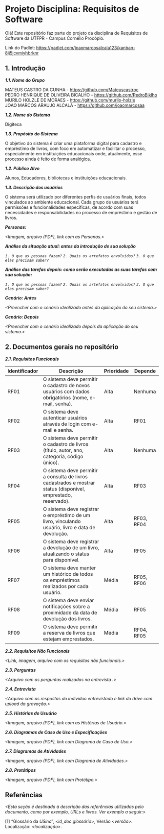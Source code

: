 # Projeto Disciplina: Requisitos de Software

[](https://github.com/PedroBiklho/requisitos-software#projeto-disciplina-requisitos-de-software)

Olá! Este repositório faz parte do projeto da disciplina de Requisitos de Software da UTFPR - Campus Cornélio Procópio.

Link do Padlet: https://padlet.com/joaomarcosalcala123/kanban-8ij5jcvmiyhbrknr

## 1. Introdução

[](https://github.com/PedroBiklho/requisitos-software#1-introdu%C3%A7%C3%A3o)

_**1.1. Nome do Grupo**_

MATEUS CASTRO DA CUNHA  - https://github.com/Mateuscastroc  
PEDRO HENRIQUE DE OLIVEIRA BICALHO - https://github.com/PedroBiklho  
MURILO HOLZLE DE MORAES - https://github.com/murilo-holzle  
JOAO MARCOS ARAUJO ALCALA - https://github.com/joaomarcosaa  

_**1.2. Nome do Sistema**_

Digiteca

_**1.3. Propósito do Sistema**_

O objetivo do sistema é criar uma plataforma digital para cadastro e empréstimo de livros, com foco em automatizar e facilitar o processo, especialmente em instituições educacionais onde, atualmente, esse processo ainda é feito de forma analógica.

_**1.2. Público Alvo**_

Alunos, Educadores, bibliotecas e instituições educacionais.

_**1.3. Descrição dos usuários**_

O sistema será utilizado por diferentes perfis de usuários finais, todos vinculados ao ambiente educacional. Cada grupo de usuários terá permissões e funcionalidades específicas, de acordo com suas necessidades e responsabilidades no processo de empréstimo e gestão de livros.

_**Personas:**_

_<Imagem, arquivo (PDF), link com as Personas.>_

_**Análise da situação atual: antes da introdução de sua solução**_

_`1. O que as pessoas fazem?`_  _`2. Quais os artefatos envolvidos?`_  _`3. O que elas precisam saber?`_

_**Análise das tarefas depois: como serão executadas as suas tarefas com sua solução:**_

_`1. O que as pessoas fazem?`_  _`2. Quais os artefatos envolvidos?`_  _`3. O que elas precisam saber?`_

_**Cenário: Antes**_

_<Preencher com o cenário idealizado antes da aplicação do seu sistema.>_

_**Cenário: Depois**_

_<Preencher com o cenário idealizado depois da aplicação do seu sistema.>_

## 2. Documentos gerais no repositório

[](https://github.com/PedroBiklho/requisitos-software#2-documentos-gerais-no-reposit%C3%B3rio)

_**2.1. Requisitos Funcionais**_

|Identificador   | Descrição                             |Prioridade    |Depende       |
|----------------|---------------------------------------|--------------|--------------|
| RF01           | O sistema deve permitir o cadastro de novos usuários com dados obrigatórios (nome, e-mail, senha).|Alta | Nenhuma     |
| RF02           | O sistema deve autenticar usuários através de login com e-mail e senha.|Alta | RF01 | 
| RF03 | O sistema deve permitir o cadastro de livros (título, autor, ano, categoria, código único).|Alta | Nenhuma |
| RF04 | O sistema deve permitir a consulta de livros cadastrados e mostrar status (disponível, emprestado, reservado). | Alta | RF03|
| RF05 | O sistema deve registrar o empréstimo de um livro, vinculando usuário, livro e data de devolução. | Alta | RF03, RF04| 
| RF06 | O sistema deve registrar a devolução de um livro, atualizando o status para disponível. | Alta | RF05 |
| RF07 | O sistema deve manter um histórico de todos os empréstimos realizados por cada usuário. | Média | RF05, RF06 |
| RF08 | O sistema deve enviar notificações sobre a proximidade da data de devolução dos livros. | Média | RF05 |
| RF09 | O sistema deve permitir a reserva de livros que estejam emprestados. | Média | RF04, RF05|



_**2.2. Requisitos Não Funcionais**_

_<Link, imagem, arquivo com os requisitos não funcionais.>_

_**2.3. Perguntas**_

_<Arquivo com as perguntas realizadas na entrevista .>_

_**2.4. Entrevista**_

_<Arquivo com as respostas do indivíduo entrevistado e link do drive com upload da gravação.>_

_**2.5. Histórias do Usuário**_

_<Imagem, arquivo (PDF), link com as Histórias de Usuário.>_

_**2.6. Diagramas de Caso de Uso e Especificações**_

_<Imagem, arquivo (PDF), link com Diagrama de Caso de Uso.>_

_**2.7. Diagramas de Atividades**_

_<Imagem, arquivo (PDF), link com Diagrama de Atividades.>_

_**2.8. Protótipos**_

_<Imagem, arquivo (PDF), link com Protótipo.>_

## Referências

[](https://github.com/PedroBiklho/requisitos-software#refer%C3%AAncias)

_<Esta seção é destinada à descrição das referências utilizadas pelo documento, como por exemplo, URLs e livros. Ver exemplo a seguir:>_

[1] “Glossário da  _USina_”, <_id_doc glossário_>, Versão <_versão_>. Localização: <_localização_>.
